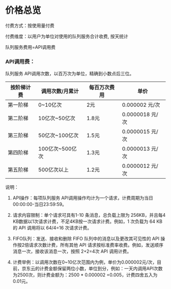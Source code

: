 # 价格总览

付费方式：按使用量付费

付费维度：以用户为单位对使用的队列服务合计收费, 按天统计



队列服务费用=API调用费

### API调用费：

队列服务 API调用次数，以百万次为单位，精确到小数点后三位。

| 按阶梯计费 | 调用次数/月累计 | 每百万次费用 | 单价 |
| ---------- | --------------- | ------------ |-----|
| 第一阶梯   | 0~10亿次        | 2元          | 0.000002 元/次 |
| 第二阶梯   | 10亿次~50亿次   | 1.8元        | 0.0000018 元/次  |
| 第三阶梯   | 50亿次~100亿次  | 1.5元        | 0.0000015 元/次  |
| 第四阶梯   | 100亿次~500亿次 | 1.3元        | 0.0000013 元/次  |
| 第五阶梯   | 500亿次以上     | 1.2元        | 0.0000012 元/次  |  

说明：

1. API操作：每项队列服务 API调用操作均计为一个请求，计费周期为当日00:00:00-当日23:59:59。

2. 请求内容限制：单个请求可具有1-10 条消息，总负载上限为 256KB，并且每4 KB数据以1次请求计费，不足4KB按一次请求计费。例如，1 次负载为 64 KB 的 API 调用将以 64/4=16 次请求计费。

3. FIFO队列：发送、接收和删除 FIFO 队列中的消息以及更改其可见性的 API 操作按2倍请求次数计费，所有其他 API 请求按标准费率收费。例如，发送顺序消息一次，接收该消息一次，按照 2+2=4次 API 调用计费。

4. 计费举例：以调用次数在0~10亿次范围内为例，单价为0.000002元/次，目前，京东云的计费金额保留两位小数，单位到分，例如：一天内调用API次数为2500次，则计费金额为：2500 * 0.000002 =0.005，计费四舍五入为0.01元。
